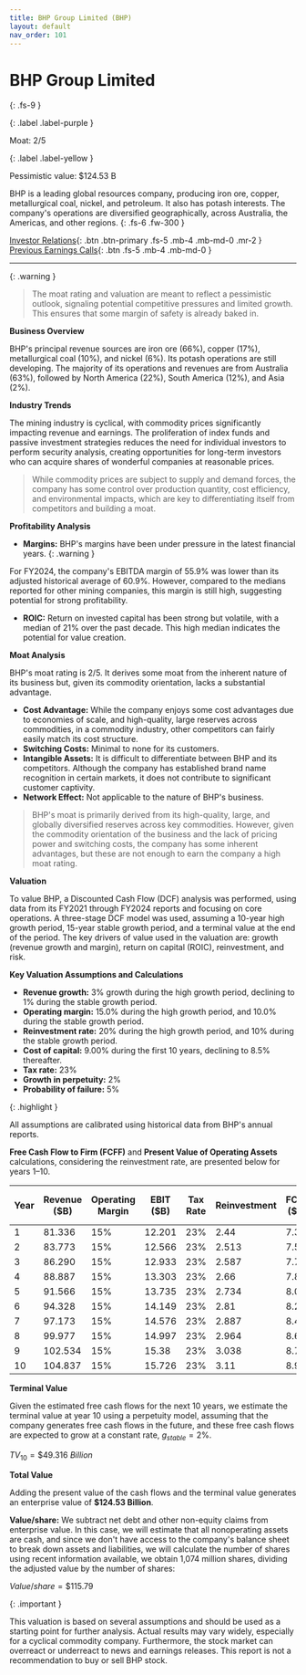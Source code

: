 ```yaml
---
title: BHP Group Limited (BHP)
layout: default
nav_order: 101
---
```


# BHP Group Limited
{: .fs-9 }

{: .label .label-purple }

Moat: 2/5

{: .label .label-yellow }

Pessimistic value: $124.53 B

BHP is a leading global resources company, producing iron ore, copper, metallurgical coal, nickel, and petroleum. It also has potash interests. The company's operations are diversified geographically, across Australia, the Americas, and other regions.
{: .fs-6 .fw-300 }

[Investor Relations](https://www.google.com/search?q=BHP+investor+relations){: .btn .btn-primary .fs-5 .mb-4 .mb-md-0 .mr-2 }
[Previous Earnings Calls](https://discountingcashflows.com/company/BHP/transcripts/){: .btn .fs-5 .mb-4 .mb-md-0 }

---

{: .warning } 
>The moat rating and valuation are meant to reflect a pessimistic outlook, signaling potential competitive pressures and limited growth. This ensures that some margin of safety is already baked in.


**Business Overview**

BHP's principal revenue sources are iron ore (66%), copper (17%), metallurgical coal (10%), and nickel (6%). Its potash operations are still developing. The majority of its operations and revenues are from Australia (63%), followed by North America (22%), South America (12%), and Asia (2%).

**Industry Trends**

The mining industry is cyclical, with commodity prices significantly impacting revenue and earnings. The proliferation of index funds and passive investment strategies reduces the need for individual investors to perform security analysis, creating opportunities for long-term investors who can acquire shares of wonderful companies at reasonable prices.

> While commodity prices are subject to supply and demand forces, the company has some control over production quantity, cost efficiency, and environmental impacts, which are key to differentiating itself from competitors and building a moat.

**Profitability Analysis**

* **Margins:** BHP's margins have been under pressure in the latest financial years. 
{: .warning }

For FY2024, the company's EBITDA margin of 55.9% was lower than its adjusted historical average of 60.9%. However, compared to the medians reported for other mining companies, this margin is still high, suggesting potential for strong profitability.
* **ROIC:** Return on invested capital has been strong but volatile, with a median of 21% over the past decade. This high median indicates the potential for value creation.

**Moat Analysis**

BHP's moat rating is 2/5. It derives some moat from the inherent nature of its business but, given its commodity orientation, lacks a substantial advantage.

* **Cost Advantage:** While the company enjoys some cost advantages due to economies of scale, and high-quality, large reserves across commodities, in a commodity industry, other competitors can fairly easily match its cost structure.
* **Switching Costs:** Minimal to none for its customers.
* **Intangible Assets:** It is difficult to differentiate between BHP and its competitors. Although the company has established brand name recognition in certain markets, it does not contribute to significant customer captivity.
* **Network Effect:** Not applicable to the nature of BHP's business.

> BHP's moat is primarily derived from its high-quality, large, and globally diversified reserves across key commodities. However, given the commodity orientation of the business and the lack of pricing power and switching costs, the company has some inherent advantages, but these are not enough to earn the company a high moat rating.

**Valuation**

To value BHP, a Discounted Cash Flow (DCF) analysis was performed, using data from its FY2021 through FY2024 reports and focusing on core operations. A three-stage DCF model was used, assuming a 10-year high growth period, 15-year stable growth period, and a terminal value at the end of the period. The key drivers of value used in the valuation are: growth (revenue growth and margin), return on capital (ROIC), reinvestment, and risk.

**Key Valuation Assumptions and Calculations**

* **Revenue growth:** 3% growth during the high growth period, declining to 1% during the stable growth period.
* **Operating margin:** 15.0% during the high growth period, and 10.0% during the stable growth period.
* **Reinvestment rate:** 20% during the high growth period, and 10% during the stable growth period.
* **Cost of capital:** 9.00% during the first 10 years, declining to 8.5% thereafter.
* **Tax rate:** 23%
* **Growth in perpetuity:** 2%
* **Probability of failure:** 5%

{: .highlight }

All assumptions are calibrated using historical data from BHP's annual reports.

**Free Cash Flow to Firm (FCFF)** and **Present Value of Operating Assets** calculations, considering the reinvestment rate, are presented below for years 1–10.

| Year | Revenue ($B) | Operating Margin | EBIT ($B) | Tax Rate | Reinvestment | FCFF ($B) | Cost of Capital | PV ($B) |
|---|---|---|---|---|---|---|---|---|
| 1 | 81.336 | 15% | 12.201 | 23% | 2.44 | 7.36 | 9% | 6.76 |
| 2 | 83.773 | 15% | 12.566 | 23% | 2.513 | 7.54 | 9% | 6.29 |
| 3 | 86.290 | 15% | 12.933 | 23% | 2.587 | 7.72 | 9% | 5.85 |
| 4 | 88.887 | 15% | 13.303 | 23% | 2.66 | 7.89 | 9% | 5.45 |
| 5 | 91.566 | 15% | 13.735 | 23% | 2.734 | 8.07 | 9% | 5.08 |
| 6 | 94.328 | 15% | 14.149 | 23% | 2.81 | 8.25 | 9% | 4.74 |
| 7 | 97.173 | 15% | 14.576 | 23% | 2.887 | 8.43 | 9% | 4.42 |
| 8 | 99.977 | 15% | 14.997 | 23% | 2.964 | 8.61 | 9% | 4.13 |
| 9 | 102.534 | 15% | 15.38 | 23% | 3.038 | 8.78 | 9% | 3.86 |
| 10 | 104.837 | 15% | 15.726 | 23% | 3.11 | 8.95 | 9% | 3.61 |

**Terminal Value**

Given the estimated free cash flows for the next 10 years, we estimate the terminal value at year 10 using a perpetuity model, assuming that the company generates free cash flows in the future, and these free cash flows are expected to grow at a constant rate, $g_{stable}=2\%$.

$TV_{10} = \$49.316\ Billion$

**Total Value**

Adding the present value of the cash flows and the terminal value generates an enterprise value of **$124.53 Billion**.

**Value/share:** We subtract net debt and other non-equity claims from enterprise value. In this case, we will estimate that all nonoperating assets are cash, and since we don't have access to the company's balance sheet to break down assets and liabilities, we will calculate the number of shares using recent information available, we obtain 1,074 million shares, dividing the adjusted value by the number of shares:

$Value/share = \$115.79$


{: .important }

This valuation is based on several assumptions and should be used as a starting point for further analysis. Actual results may vary widely, especially for a cyclical commodity company. Furthermore, the stock market can overreact or underreact to news and earnings releases. This report is not a recommendation to buy or sell BHP stock.